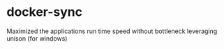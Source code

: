 # docker-sync
Maximized the applications run time speed without bottleneck leveraging unison (for windows)
